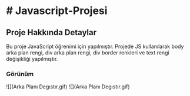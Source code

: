 <h1> # Javascript-Projesi </h1>


<h2>Proje Hakkında Detaylar </h2>

Bu proje JavaScript öğrenimi için yapılmıştır.
Projede JS kullanılarak body arka plan rengi, div arka plan rengi, div border renkleri ve text rengi değişikliği yapılmıştır.


<h3> Görünüm </h3>

![](Arka Planı Degıstır.gif)
![](Arka Planı Degıstır.gif)


